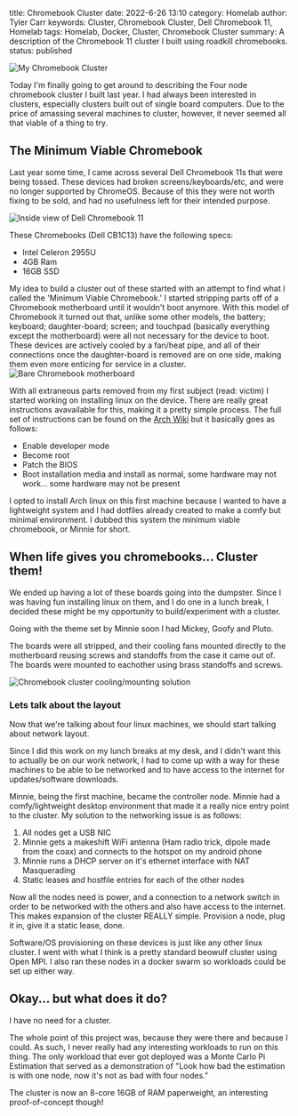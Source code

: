 title: Chromebook Cluster
date: 2022-6-26 13:10 
category: Homelab
author: Tyler Carr
keywords: Cluster, Chromebook Cluster, Dell Chromebook 11, Homelab 
tags: Homelab, Docker, Cluster, Chromebook Cluster
summary: A description of the Chromebook 11 cluster I built using roadkill chromebooks. 
status: published

![My Chromebook Cluster](https://content.ag7su.com/file/ag7su-web/ccluster-1.jpg)

Today I'm finally going to get around to describing the Four node chromebook cluster I built last year. I had always been interested in clusters, especially clusters built out of single board computers. Due to the price of amassing several machines to cluster, however, it never seemed all that viable of a thing to try. 

## The Minimum Viable Chromebook
Last year some time, I came across several Dell Chromebook 11s that were being tossed. These devices had broken screens/keyboards/etc, and were no longer supported by ChromeOS. Because of this they were not worth fixing to be sold, and had no usefulness left for their intended purpose. 

![Inside view of Dell Chromebook 11](https://content.ag7su.com/file/ag7su-web/ccluster-4.jpg)

These Chromebooks (Dell CB1C13) have the following specs:

- Intel Celeron 2955U
- 4GB Ram
- 16GB SSD


My idea to build a cluster out of these started with an attempt to find what I called the 'Minimum Viable Chromebook.' I started stripping parts off of a Chromebook motherboard until it wouldn't boot anymore. With this model of Chromebook it turned out that, unlike some other models, the battery; keyboard; daughter-board; screen; and touchpad (basically everything except the motherboard) were all not necessary for the device to boot. These devices are actively cooled by a fan/heat pipe, and all of their connections once the daughter-board is removed are on one side, making them even more enticing for service in a cluster. 
![Bare Chromebook motherboard](https://content.ag7su.com/file/ag7su-web/ccluster-3.jpg)

With all extraneous parts removed from my first subject (read: victim) I started working on installing linux on the device. There are really great instructions avavailable for this, making it a pretty simple process. The full set of instructions can be found on the [Arch Wiki](https://wiki.archlinux.org/title/Dell_Chromebook_11) but it basically goes as follows:

- Enable developer mode
- Become root
- Patch the BIOS
- Boot installation media and install as normal, some hardware may not work... some hardware may not be present

I opted to install Arch linux on this first machine because I wanted to have a lightweight system and I had dotfiles already created to make a comfy but minimal environment. I dubbed this system the minimum viable chromebook, or Minnie for short. 

## When life gives you chromebooks... Cluster them!
We ended up having a lot of these boards going into the dumpster. Since I was having fun installing linux on them, and I do one in a lunch break, I decided these might be my opportunity to build/experiment with a cluster. 

Going with the theme set by Minnie soon I had Mickey, Goofy and Pluto. 

The boards were all stripped, and their cooling fans mounted directly to the motherboard reusing screws and standoffs from the case it came out of. The boards were mounted to eachother using brass standoffs and screws.

![Chromebook cluster cooling/mounting solution](https://content.ag7su.com/file/ag7su-web/ccluster-2.jpg)
### Lets talk about the layout
Now that we're talking about four linux machines, we should start talking about network layout. 

Since I did this work on my lunch breaks at my desk, and I didn't want this to actually be on our work network, I had to come up with a way for these machines to be able to be networked and to have access to the internet for updates/software downloads. 

Minnie, being the first machine, became the controller node. Minnie had a comfy/lightweight desktop environment that made it a really nice entry point to the cluster. My solution to the networking issue is as follows:

1. All nodes get a USB NIC
2. Minnie gets a makeshift WiFi antenna (Ham radio trick, dipole made from the coax) and connects to the hotspot on my android phone 
3. Minnie runs a DHCP server on it's ethernet interface with NAT Masquerading
4. Static leases and hostfile entries for each of the other nodes

Now all the nodes need is power, and a connection to a network switch in order to be networked with the others and also have access to the internet. This makes expansion of the cluster REALLY simple. Provision a node, plug it in, give it a static lease, done.

Software/OS provisioning on these devices is just like any other linux cluster. I went with what I think is a pretty standard beowulf cluster using Open MPI. I also ran these nodes in a docker swarm so workloads could be set up either way. 

## Okay... but what does it do?
I have no need for a cluster. 

The whole point of this project was, because they were there and because I could. As such, I never really had any interesting workloads to run on this thing. The only workload that ever got deployed was a Monte Carlo Pi Estimation that served as a demonstration of "Look how bad the estimation is with one node, now it's not as bad with four nodes."

The cluster is now an 8-core 16GB of RAM paperweight, an interesting proof-of-concept though!

